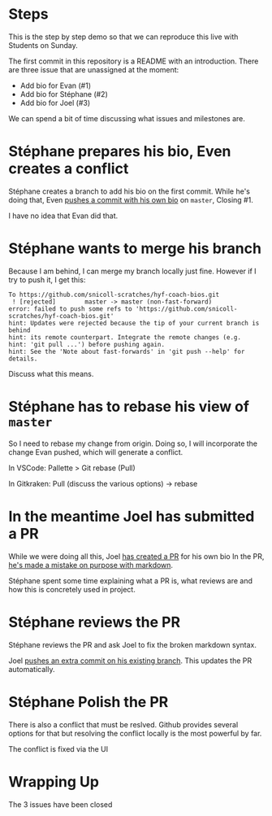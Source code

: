 # Steps

This is the step by step demo so that we can reproduce this live with Students on Sunday.

The first commit in this repository is a README with an introduction.
There are three issue that are unassigned at the moment:

* Add bio for Evan (#1)
* Add bio for Stéphane (#2)
* Add bio for Joel (#3)

We can spend a bit of time discussing what issues and milestones are.

# Stéphane prepares his bio, Even creates a conflict
Stéphane creates a branch to add his bio on the first commit. While he's doing
that, Even [pushes a commit with his own bio](https://github.com/snicoll-scratches/hyf-coach-bios/commit/07fc38aea47fc565f780eff0c993a11b2818a08e) on `master`, Closing #1.

I have no idea that Evan did that.

# Stéphane wants to merge his branch
Because I am behind, I can merge my branch locally just fine. However if I try to push it, I get this:

```
To https://github.com/snicoll-scratches/hyf-coach-bios.git
 ! [rejected]        master -> master (non-fast-forward)
error: failed to push some refs to 'https://github.com/snicoll-scratches/hyf-coach-bios.git'
hint: Updates were rejected because the tip of your current branch is behind
hint: its remote counterpart. Integrate the remote changes (e.g.
hint: 'git pull ...') before pushing again.
hint: See the 'Note about fast-forwards' in 'git push --help' for details.
```

Discuss what this means.

# Stéphane has to rebase his view of `master`

So I need to rebase my change from origin.
Doing so, I will incorporate the change Evan pushed, which will generate a conflict.

In VSCode: Pallette > Git rebase (Pull)

In Gitkraken: Pull (discuss the various options) -> rebase

# In the meantime Joel has submitted a PR
While we were doing all this, Joel [has created a PR](https://github.com/snicoll-scratches/hyf-coach-bios/pull/4) for his own bio
In the PR, [he's made a mistake on purpose with markdown](https://github.com/snicoll-scratches/hyf-coach-bios/pull/4/commits/f77275e070dfb6ee2d23816809fdc2190c388d49).

Stéphane spent some time explaining what a PR is, what reviews are and how this is concretely used in project.

# Stéphane reviews the PR
Stéphane reviews the PR and ask Joel to fix the broken markdown syntax.

Joel [pushes an extra commit on his existing branch](https://github.com/snicoll-scratches/hyf-coach-bios/pull/4/commits/16cde45bf63fa1069908b110ef84efc839aff331). This updates the PR automatically.

# Stéphane Polish the PR
There is also a conflict that must be reslved.
Github provides several options for that but resolving the conflict locally is the most powerful by far.

The conflict is fixed via the UI

# Wrapping Up
The 3 issues have been closed
